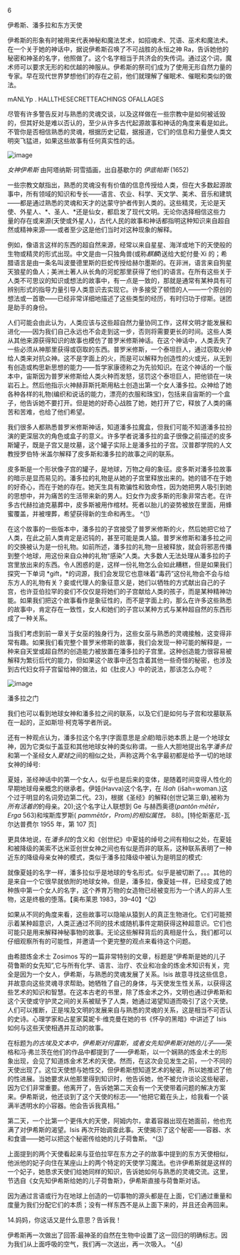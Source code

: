 

6

伊希斯、潘多拉和东方天使

伊希斯的形象有时被用来代表神秘和魔法艺术，如招魂术、咒语、巫术和魔法术。在一个关于她的神话中，据说伊希斯召唤了不可战胜的永恒之神 Ra，告诉她他的秘密和神圣的名字，他照做了。这个名字相当于共济会的失传词。通过这个词，魔术师可以要求无形的和优越的神服从。伊希斯的祭司们成为了使用无形自然力量的专家。早在现代世界梦想他们的存在之前，他们就理解了催眠术、催眠和类似的做法。

mANLYp . HALLTHESECRETTEACHINGS OFALLAGES

尽管有许多警告反对与熟悉的灵魂交谈，以及这样做在一些宗教中是如何被诋毁的，但其好处是难以否认的，至少从许多古代起源故事和神话的角度来看是如此。不管你是否相信熟悉的灵魂，根据历史记载，据报道，它们的信息和力量使人类文明突飞猛进，如果这些故事有任何真实性的话。

![image](images/9781620558478_015.jpg)

*女神伊希斯* 由阿塔纳斯·珂雪插画，出自基歇尔的 *伊底帕斯* (1652)

一些宗教文献指出，熟悉的灵魂没有有价值的信息传授给人类，但在大多数起源故事中，所有领域的知识和专长——语言、农业、科学、天文学、美术、音乐和建筑——都是通过熟悉的灵魂和天才的达蒙守护者传到人类的。这些精灵，无论是天使、外星人、*、圣人、*还是仙女，都启发了现代文明。无论你选择相信这些力量的存在或来源(天使或外星人)，古代人民的故事和神话都指明这种知识来自超自然或精神来源——或者至少这是他们当时对这种现象的解释。

例如，像语言这样的东西的超自然来源，经常以来自星星、海洋或地下的天使般的生物或精灵的形式出现。中文是由一只独角兽(或称*麒麟*)送给大蛇付曼·Xi 的；希腊语言是由一条名叫波曼德里斯的巨蛇传授给赫尔墨斯的。在非洲，语言来自狗星天狼星的鱼人；美洲土著人从长角的河蛇那里获得了他们的语言。在所有这些关于人类不可思议的知识或想法的故事中，有一点是一致的，那就是通常有某种具有可辨别形式的指导力量引导人类意识去实现它。许多接受了顿悟的人——一个原创的想法或一首歌——已经非常详细地描述了这些类型的经历，有时归功于缪斯。谜团是助手的身份。

人们可能会由此认为，人类应该与这些超自然力量协同工作，这样文明才能发展和进化——因为我们自己永远也不会走到这一步，否则将需要更长的时间。这些人类从其他来源获得知识的故事也模仿了普罗米修斯神话。在这个神话中，人类丢失了一些必须从神那里获得或窃取的东西。普罗米修斯，一个泰坦巨人，通过窃取火种给人类来对抗众神。这不是字面上的火，而是可以解释为创造性的火或光，从无到有创造或构思新思想的能力——哲学家康德称之为先验知识。在这个神话的一个版本中，宙斯因为普罗米修斯给人类火种而发怒，惩罚这个泰坦巨人，把他锁在一块岩石上。然后他指示火神赫菲斯托斯用粘土创造出第一个女人潘多拉。众神给了她各种各样的礼物(编织和说话的能力，漂亮的衣服和珠宝)，包括来自宙斯的一个盒子，他告诉她不要打开。但是她的好奇心战胜了她，她打开了它，释放了人类的痛苦和苦难，也给了他们希望。

我们很多人都熟悉普罗米修斯神话，知道潘多拉魔盒，但我们可能不知道潘多拉扮演的更深层次的角色或盒子的意义。许多学者说潘多拉的盒子很像之前描述的皮多斯罐子，既是子宫又是坟墓，这个罐子实际上是潘多拉的子宫。汉普郡学院的人文教授罗伯特·米盖尔解释了皮多斯和潘多拉的故事之间的联系。

皮多斯是一个形状像子宫的罐子，是地球，万物之母的象征。皮多斯对潘多拉故事的暗示是显而易见的。潘多拉的礼物是从她的子宫里释放出来的。她的错不在于她的好奇心，而在于她的存在。她天生具有欺骗性和致命性，因为她把男人吸引到她的思想中，并为痛苦的生活带来新的男人。妇女作为皮多斯的形象非常古老。在许多古代赫拉迪克墓葬中，皮多斯被用作棺材。死者以胎儿的姿势被放在里面，用蜂蜜覆盖，并被埋葬，希望获得新的生命和再生。 ^([1](9781620558478_nts.xhtml#nt33))

在这个故事的一些版本中，潘多拉的子宫接受了普罗米修斯的火，然后她把它给了人类，在此之前人类肯定是迟钝的，甚至可能是类人猿。普罗米修斯和潘多拉之间的交换被认为是一份礼物。如前所述，潘多拉的礼物一旦被释放，就会将邪恶传播到整个地球，用这份来自众神的礼物“感染”人类。大多数人无法处理从潘多拉的子宫里放出来的东西。令人困惑的是，这样一份礼物怎么会如此糟糕，但是如果我们探究一下单词 *gift，*的词源，我们会发现它也意味着“毒药”这份礼物会不会与给东方人的礼物有关？妾或代理人的象征意义是，她们以牺牲的方式献出自己的子宫，也许亚伯拉罕的妾们不仅仅是将她们的子宫献给人类的孩子，而是某种精神功能。如果我们把这个故事看作是象征性的，而不是字面上的，那么在许多这些熟悉的故事中，肯定存在一致性，女人和她们的子宫以某种方式与某种超自然的东西形成了一种关系。

当我们考虑到前一章关于女巫的独身行为，这些女巫与熟悉的灵魂接触，这变得非常有趣。如果我们看完整个普罗米修斯的故事，我们会发现一种可能的解释是，一种来自天堂或超自然的创造能力被放置在潘多拉的子宫里。这种创造能力很容易被解释为繁衍后代的能力，但如果这个故事中还包含着其他一些奇怪的秘密，也涉及到古代妇女将子宫留给神的做法，如《肚皮人》中的说法，那该怎么办呢？

![image](images/9781620558478_016.jpg)

潘多拉之门

我们也可以看到地球女神和潘多拉之间的联系，以及它们是如何与子宫和坟墓联系在一起的，正如斯坦·柯克等学者所说。

还有一种观点认为，潘多拉这个名字(字面意思是*全能*)暗示她本质上是一个地球女神，因为它类似于盖亚和其他地球女神的类似称谓。一些人大胆地提出名字*潘多拉*和第一个圣经女人*夏娃*之间的相似之处，声称这两个名字最初都是给予一切的地球女神的绰号:

夏娃，圣经神话中的第一个女人，似乎也是后来的变体，是随着时间变得人性化的早期地球母亲概念的继承者。伊娃(Havva)这个名字，在 *Išah* (išah=woman.)这个过于明显的名词旁边第二代。23)，根据《圣经》的解释(创世记第三章),被称为*所有活着的*的母亲。20);这个名字让人联想到 Ge 与赫西奥德(*pantôn·mētēr，Erga* 563)和埃斯库罗斯( *pammētôr，Prom)的相似属性。* 88)。[特伦斯塞尼-瓦尔达普费尔 1955 年，第 107 页]

更具体地说，在*潘多拉*的含义和《创世纪》中夏娃的绰号之间有相似之处，在夏娃和被降级的美索不达米亚创世女神之间也有似是而非的联系，这种联系表明了一种近东的降级母亲女神的模式，类似于潘多拉降级中被认为是明显的模式:

就像夏娃的名字一样，潘多拉似乎是地球的专名形式。似乎是被切断了。。。其他的是来自一个它很早就依附的地球女神。但是，潘多拉，像夏娃一样，已经变成了她种族中第一个女人的名字，这个养育万物的女造物已经被变形为一个诱人的非人生物，这是终极的堕落。【奥布莱恩 1983，39–40】^([2](9781620558478_nts.xhtml#nt34))

如果从不同的角度来看，这些故事可以隐喻从猿到人的真正生物进化。它们可能预示着某种超意识，人类正通过不同的技术或随机事件定期获得这种超意识。它们也可能只是用来解释神秘事物的故事。无论这些解释背后的真相是什么，我们都可以仔细观察所有的可能性，并邀请一个更完整的观点来看待这个问题。

由希腊炼金术士 Zosimos 写的一篇非常特别的文章，标题是“伊希斯是她的儿子荷鲁斯的女先知”,它与所有化学、语言、治疗、农业和冶金的炼金术知识有关，完全是因为一个女人，伊希斯，与熟悉的灵魂发展了关系。Isis 故意寻找这些信息，并故意向这些灵魂寻求帮助。她牺牲了自己的身体，与天使发生性关系，以获得这些艺术的知识和智慧。在这本古老的书里，除了炼金术之外，文明也通过伊希斯和这个天使或守护灵之间的关系被赋予了人类，她通过渴望知道而吸引了这个天使。人们可以推断，正是埃及文明的发展来自与熟悉的灵魂的关系，这是相当不可否认的史诗。心理学家和占星家莫妮卡·维克曼在她的书《怀孕的黑暗》中讲述了 Isis 如何与这些天使相遇并互动的故事。

在标题为*的古埃及文本中，伊希斯对何露斯，或者女先知伊希斯对她的儿子*——荣格和冯·弗兰茨在他们的作品中都提到了——伊希斯，以一个娴熟的炼金术士的形象出现，会见了知道炼金术艺术的天使。然而，在这次会见发生之前，一个不同的天使出现了。这位天使想与她性交，但伊希斯想知道艺术的秘密，所以她推迟了他的性进展。当她要求从他那里得到知识时，他告诉她，他不被允许谈论这些秘密，因为它们非常重要。他离开了，告诉她第二天会有一个天使带着问题的解决方案来。伊希斯说，他还谈到了这个天使的标志——“他把它戴在头上，给我看一个装满半透明水的小容器。他会告诉我真相。”

第二天，一个比第一个更伟大的天使，阿姆内尔，拿着容器出现在她面前，他也充满了对伊希斯的渴望。Isis 再次开始调查此事。天使揭示了这个秘密——容器、水和食谱——她可以把这个秘密传给她的儿子荷鲁斯。 ^([3](9781620558478_nts.xhtml#nt35))

上面提到的两个天使看起来与亚伯拉罕在东方之子的故事中提到的东方天使相似，他派他的妃子向住在某座山上的两个特定的天使学习魔法。也许伊希斯就是这样的一个妃子，她恳求天使们给她同样的知识，告诉她如何与熟悉的灵魂交流。这里，节选自《女先知伊希斯给她的儿子荷鲁斯》，伊希斯直接与荷鲁斯对话。

因为通过言语或行为在地球上创造的一切事物的源头都是在上面，它们通过重量和度量为我们分配它们的本质；没有一样东西不是从上面下来的，并且还会再回来。

14.妈妈，你这话又是什么意思？告诉我！

伊希斯再一次做出了回答:最神圣的自然在生物中设置了这一回归的明确标志。因为我们从上面呼吸的空气，我们再一次送出，再一次吸入。 ^([4](9781620558478_nts.xhtml#nt36))